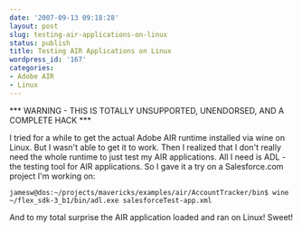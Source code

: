 ```yaml
---
date: '2007-09-13 09:18:28'
layout: post
slug: testing-air-applications-on-linux
status: publish
title: Testing AIR Applications on Linux
wordpress_id: '167'
categories:
- Adobe AIR
- Linux
---
```


*** WARNING - THIS IS TOTALLY UNSUPPORTED, UNENDORSED, AND A COMPLETE HACK ***

I tried for a while to get the actual Adobe AIR runtime installed via wine on Linux.  But I wasn't able to get it to work.  Then I realized that I don't really need the whole runtime to just test my AIR applications.  All I need is ADL - the testing tool for AIR applications.  So I gave it a try on a Salesforce.com project I'm working on:

`jamesw@dos:~/projects/mavericks/examples/air/AccountTracker/bin$ wine ~/flex_sdk-3_b1/bin/adl.exe salesforceTest-app.xml`

And to my total surprise the AIR application loaded and ran on Linux!  Sweet!
